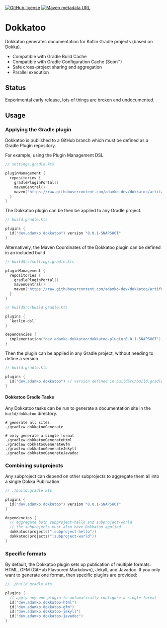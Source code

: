 [![GitHub license](https://img.shields.io/github/license/adamko-dev/dokkatoo?style=for-the-badge)](https://github.com/adamko-dev/dokkatoo/blob/main/LICENSE)
[![Maven metadata URL](https://img.shields.io/maven-metadata/v?metadataUrl=https%3A%2F%2Fraw.githubusercontent.com%2Fadamko-dev%2Fdokkatoo%2Fartifacts%2Fm2%2Fdev%2Fadamko%2Fdokkatoo%2Fdokkatoo%2Fmaven-metadata.xml&style=for-the-badge)](https://github.com/adamko-dev/dokkatoo/tree/artifacts#readme)

# Dokkatoo

Dokkatoo generates documentation for Kotlin Gradle projects (based on Dokka).

* Compatible with Gradle Build Cache
* Compatible with Gradle Configuration Cache (Soon™)
* Safe cross-project sharing and aggregation
* Parallel execution

## Status

Experimental early release, lots of things are broken and undocumented.

## Usage

### Applying the Gradle plugin

Dokkatoo is published to a GitHub branch which must be defined as a Gradle Plugin repository.

For example, using the Plugin Management DSL

```kts
// settings.gradle.kts

pluginManagement {
  repositories {
    gradlePluginPortal()
    mavenCentral()
    maven("https://raw.githubusercontent.com/adamko-dev/dokkatoo/artifacts/m2/")
  }
}
```

The Dokkatoo plugin can be then be applied to any Gradle project.

```kts
// build.gradle.kts

plugins {
  id("dev.adamko.dokkatoo") version "0.0.1-SNAPSHOT"
}
```

Alternatively, the Maven Coordinates of the Dokkatoo plugin can be defined in an included build

```kts
// buildSrc/settings.gradle.kts

pluginManagement {
  repositories {
    gradlePluginPortal()
    mavenCentral()
    maven("https://raw.githubusercontent.com/adamko-dev/dokkatoo/artifacts/m2/")
  }
}
```

```kts
// buildSrc/build.gradle.kts

plugins {
  `kotlin-dsl`
}

dependencies {
  implementation("dev.adamko.dokkatoo:dokkatoo-plugin:0.0.1-SNAPSHOT")
}
```

Then the plugin can be applied in any Gradle project, without needing to define a version

```kts
// build.gradle.kts

plugins {
  id("dev.adamko.dokkatoo") // version defined in buildSrc/build.gradle.kts
}
```

#### Dokkatoo Gradle Tasks

Any Dokkatoo tasks can be run to generate a documentation site in the
`build/dokkatoo` directory.

```shell
# generate all sites
./gradlew dokkatooGenerate

# only generate a single format
./gradlew dokkatooGenerateHtml
./gradlew dokkatooGenerateGfm
./gradlew dokkatooGenerateJekyll
./gradlew dokkatooGenerateJavadoc
```

### Combining subprojects

Any subproject can depend on other subprojects to aggregate them all into a single Dokka
Publication.

```kts
// ./build.gradle.kts

plugins {
  id("dev.adamko.dokkatoo") version "0.0.1-SNAPSHOT"
}

dependencies {
  // aggregate both subproject-hello and subproject-world
  // the subprojects must also have Dokkatoo applied
  dokkatoo(projects(":subproject-hello"))
  dokkatoo(projects(":subproject-world"))
}
```

### Specific formats

By default, the Dokkatoo plugin sets up publication of multiple formats: HTML,
GFM (GitHub Flavoured Markdown), Jekyll, and Javadoc. If you only want to generate one format, then
specific plugins are provided:

```kts
// ./build.gradle.kts

plugins {
  // apply any one plugin to automatically configure a single format
  id("dev.adamko.dokkatoo-html")
  id("dev.adamko.dokkatoo-gfm")
  id("dev.adamko.dokkatoo-jekyll")
  id("dev.adamko.dokkatoo-javadoc")
}
```

